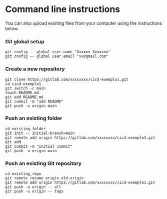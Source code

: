 # Command line instructions

You can also upload existing files from your computer using the instructions below.

### Git global setup
```git
git config -- global user.name "Xxxxxx Xxxxxxx"
git config -- global user.email "xx@gmail.com"
```
### Create a new repository
```git
git clone https://gitlab.com/xxxxxxxx/cicd-exemplo1.git
cd cicd-exemplo1
git switch -c main
touch README.md
git add README.md
git commit -m "add README"
git push -u origin main
```

### Push an existing folder
```git
cd existing_folder
git init -- initial-branch=main
git remote add origin https://gitlab.com/xxxxxxxx/cicd-exemplo1.git
git add .
git commit -m "Initial commit"
git push -u origin main
```

### Push an existing Git repository
```git
cd existing_repo
git remote rename origin old-origin
git remote add origin https://gitlab.com/xxxxxxxx/cicd-exemplo1.git
git push -u origin -- all
git push -u origin -- tags
```
